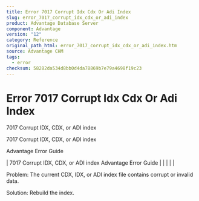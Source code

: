 ```yaml
---
title: Error 7017 Corrupt Idx Cdx Or Adi Index
slug: error_7017_corrupt_idx_cdx_or_adi_index
product: Advantage Database Server
component: Advantage
version: "12"
category: Reference
original_path_html: error_7017_corrupt_idx_cdx_or_adi_index.htm
source: Advantage CHM
tags:
  - error
checksum: 58282da534d8bb0d4da78869b7e79a4698f19c23
---
```


# Error 7017 Corrupt Idx Cdx Or Adi Index

7017 Corrupt IDX, CDX, or ADI index

7017 Corrupt IDX, CDX, or ADI index

Advantage Error Guide

| 7017 Corrupt IDX, CDX, or ADI index  Advantage Error Guide |  |  |  |  |

Problem: The current CDX, IDX, or ADI index file contains corrupt or invalid data.

Solution: Rebuild the index.
